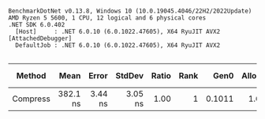 ```

BenchmarkDotNet v0.13.8, Windows 10 (10.0.19045.4046/22H2/2022Update)
AMD Ryzen 5 5600, 1 CPU, 12 logical and 6 physical cores
.NET SDK 6.0.402
  [Host]     : .NET 6.0.10 (6.0.1022.47605), X64 RyuJIT AVX2 [AttachedDebugger]
  DefaultJob : .NET 6.0.10 (6.0.1022.47605), X64 RyuJIT AVX2


```
| Method   | Mean     | Error   | StdDev  | Ratio | Rank | Gen0   | Allocated | Alloc Ratio |
|--------- |---------:|--------:|--------:|------:|-----:|-------:|----------:|------------:|
| Compress | 382.1 ns | 3.44 ns | 3.05 ns |  1.00 |    1 | 0.1011 |   1.66 KB |        1.00 |
